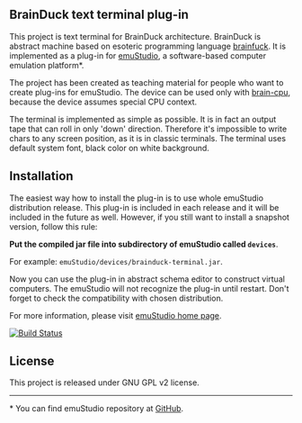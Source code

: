 BrainDuck text terminal plug-in
-------------------------------

This project is text terminal for BrainDuck architecture. BrainDuck is abstract
machine based on esoteric programming language [brainfuck](http://en.wikipedia.org/wiki/Brainfuck).
It is implemented as a plug-in for [emuStudio](http://emustudio.sf.net), a software-based
computer emulation platform\*.

The project has been created as teaching material for people who want to create plug-ins for emuStudio.
The device can be used only with [brain-cpu](https://github.com/vbmacher/brainduck-cpu), because the
device assumes special CPU context.

The terminal is implemented as simple as possible. It is in fact an output tape that can roll in only 'down'
direction. Therefore it's impossible to write chars to any screen position, as it is in classic terminals.
The terminal uses default system font, black color on white background.

Installation
------------

The easiest way how to install the plug-in is to use whole emuStudio distribution release. This plug-in is
included in each release and it will be included in the future as well. However, if you still want to install
a snapshot version, follow this rule: 

**Put the compiled jar file into subdirectory of emuStudio called `devices`**.

For example: `emuStudio/devices/brainduck-terminal.jar`.

Now you can use the plug-in in abstract schema editor to construct virtual computers. The emuStudio
will not recognize the plug-in until restart. Don't forget to check the compatibility with chosen
distribution.

For more information, please visit [emuStudio home page](http://emustudio.sourceforge.net/downloads.html).

[![Build Status](https://travis-ci.org/vbmacher/brainduck-terminal.png)](https://travis-ci.org/vbmacher/brainduck-terminal)

License
-------

This project is released under GNU GPL v2 license.

* * *

\* You can find emuStudio repository at [GitHub](http://github.com/vbmacher/emuStudio).

